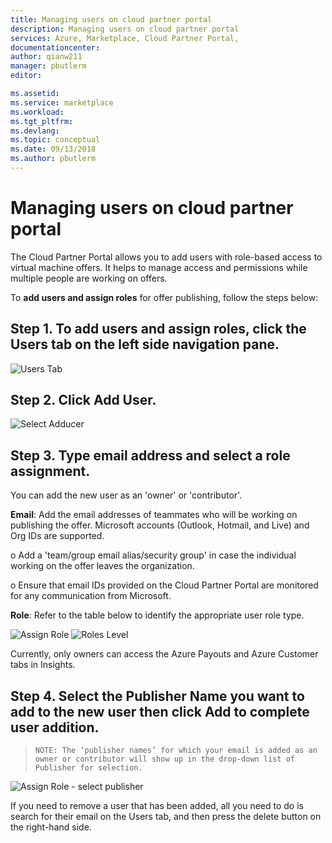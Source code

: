 ```yaml
---
title: Managing users on cloud partner portal
description: Managing users on cloud partner portal
services: Azure, Marketplace, Cloud Partner Portal, 
documentationcenter:
author: qianw211
manager: pbutlerm  
editor:

ms.assetid: 
ms.service: marketplace
ms.workload: 
ms.tgt_pltfrm: 
ms.devlang: 
ms.topic: conceptual
ms.date: 09/13/2018
ms.author: pbutlerm
---
```



Managing users on cloud partner portal
======================================

The Cloud Partner Portal allows you to add users with role-based access to virtual machine offers. It helps to manage access and
permissions while multiple people are working on offers.

To **add users and assign roles** for offer publishing, follow the steps
below:

Step 1. To add users and assign roles, click the Users tab on the left side navigation pane.
--------------------------------------------------------------------------------------------

![Users
Tab](./media/cloud-partner-portal-how-to-manage-users/userstab.png)

Step 2. Click Add User.
-----------------------

![Select
Adducer](./media/cloud-partner-portal-how-to-manage-users/adduser.png)

Step 3. Type email address and select a role assignment.
--------------------------------------------------------

You can add the new user as an 'owner' or 'contributor'.

**Email**: Add the email addresses of teammates who will be working on
publishing the offer. Microsoft accounts (Outlook, Hotmail, and Live)
and Org IDs are supported.

o Add a 'team/group email alias/security group' in case the individual
working on the offer leaves the organization.

o Ensure that email IDs provided on the Cloud Partner Portal are
monitored for any communication from Microsoft.

**Role**: Refer to the table below to identify the appropriate user role
type.

![Assign
Role](./media/cloud-partner-portal-how-to-manage-users/assignrole.png)
![Roles
Level](./media/cloud-partner-portal-how-to-manage-users/roleaccesslevel.png)

Currently, only owners can access the Azure Payouts and Azure Customer tabs in Insights.

Step 4. Select the Publisher Name you want to add to the new user then click Add to complete user addition.
----------------------------------------------------------------------------------------------------------------------------

> `NOTE: The ‘publisher names’ for which your email is added as an owner or contributor will show up in the drop-down list of Publisher for selection.`

![Assign
Role - select publisher](./media/cloud-partner-portal-how-to-manage-users/assignselectpublisher.png)

If you need to remove a user that has been added, all you need to do is
search for their email on the Users tab, and then press the delete
button on the right-hand side.
